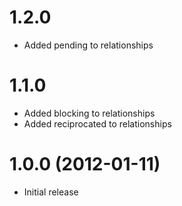 # 1.2.0

* Added pending to relationships

# 1.1.0

* Added blocking to relationships
* Added reciprocated to relationships

# 1.0.0 (2012-01-11)

* Initial release